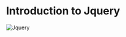 # Introduction to Jquery
![Jquery](https://user-images.githubusercontent.com/85625481/198128051-488d5128-f5a2-4e76-af08-ad2f7d98db11.jpeg)
